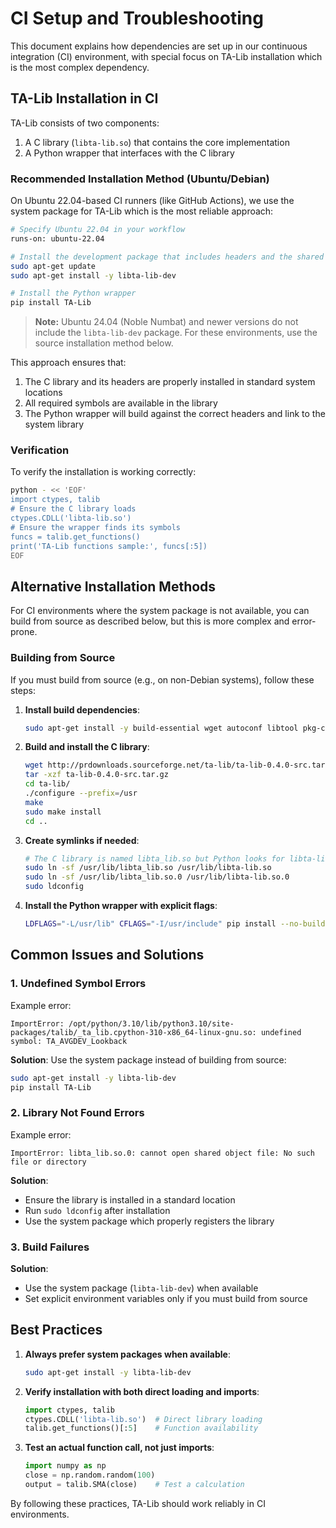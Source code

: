 # CI Setup and Troubleshooting

This document explains how dependencies are set up in our continuous integration (CI) environment, with special focus on TA-Lib installation which is the most complex dependency.

## TA-Lib Installation in CI

TA-Lib consists of two components:
1. A C library (`libta-lib.so`) that contains the core implementation
2. A Python wrapper that interfaces with the C library

### Recommended Installation Method (Ubuntu/Debian)

On Ubuntu 22.04-based CI runners (like GitHub Actions), we use the system package for TA-Lib which is the most reliable approach:

```bash
# Specify Ubuntu 22.04 in your workflow
runs-on: ubuntu-22.04

# Install the development package that includes headers and the shared library
sudo apt-get update
sudo apt-get install -y libta-lib-dev

# Install the Python wrapper
pip install TA-Lib
```

> **Note:** Ubuntu 24.04 (Noble Numbat) and newer versions do not include the `libta-lib-dev` package. For these environments, use the source installation method below.

This approach ensures that:
1. The C library and its headers are properly installed in standard system locations
2. All required symbols are available in the library
3. The Python wrapper will build against the correct headers and link to the system library

### Verification

To verify the installation is working correctly:

```bash
python - << 'EOF'
import ctypes, talib
# Ensure the C library loads
ctypes.CDLL('libta-lib.so')
# Ensure the wrapper finds its symbols
funcs = talib.get_functions()
print('TA-Lib functions sample:', funcs[:5])
EOF
```

## Alternative Installation Methods

For CI environments where the system package is not available, you can build from source as described below, but this is more complex and error-prone.

### Building from Source

If you must build from source (e.g., on non-Debian systems), follow these steps:

1. **Install build dependencies**:
   ```bash
   sudo apt-get install -y build-essential wget autoconf libtool pkg-config
   ```

2. **Build and install the C library**:
   ```bash
   wget http://prdownloads.sourceforge.net/ta-lib/ta-lib-0.4.0-src.tar.gz
   tar -xzf ta-lib-0.4.0-src.tar.gz
   cd ta-lib/
   ./configure --prefix=/usr
   make
   sudo make install
   cd ..
   ```

3. **Create symlinks if needed**:
   ```bash
   # The C library is named libta_lib.so but Python looks for libta-lib.so
   sudo ln -sf /usr/lib/libta_lib.so /usr/lib/libta-lib.so
   sudo ln -sf /usr/lib/libta_lib.so.0 /usr/lib/libta-lib.so.0
   sudo ldconfig
   ```

4. **Install the Python wrapper with explicit flags**:
   ```bash
   LDFLAGS="-L/usr/lib" CFLAGS="-I/usr/include" pip install --no-build-isolation TA-Lib
   ```

## Common Issues and Solutions

### 1. Undefined Symbol Errors

Example error:
```
ImportError: /opt/python/3.10/lib/python3.10/site-packages/talib/_ta_lib.cpython-310-x86_64-linux-gnu.so: undefined symbol: TA_AVGDEV_Lookback
```

**Solution**: Use the system package instead of building from source:
```bash
sudo apt-get install -y libta-lib-dev
pip install TA-Lib
```

### 2. Library Not Found Errors

Example error:
```
ImportError: libta_lib.so.0: cannot open shared object file: No such file or directory
```

**Solution**: 
- Ensure the library is installed in a standard location
- Run `sudo ldconfig` after installation
- Use the system package which properly registers the library

### 3. Build Failures

**Solution**:
- Use the system package (`libta-lib-dev`) when available
- Set explicit environment variables only if you must build from source

## Best Practices

1. **Always prefer system packages when available**:
   ```bash
   sudo apt-get install -y libta-lib-dev
   ```

2. **Verify installation with both direct loading and imports**:
   ```python
   import ctypes, talib
   ctypes.CDLL('libta-lib.so')  # Direct library loading
   talib.get_functions()[:5]    # Function availability
   ```

3. **Test an actual function call, not just imports**:
   ```python
   import numpy as np
   close = np.random.random(100)
   output = talib.SMA(close)    # Test a calculation
   ```

By following these practices, TA-Lib should work reliably in CI environments. 